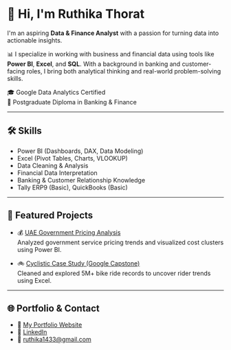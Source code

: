 # 👋 Hi, I'm Ruthika Thorat

I'm an aspiring **Data & Finance Analyst** with a passion for turning data into actionable insights.

📊 I specialize in working with business and financial data using tools like **Power BI**, **Excel**, and **SQL**. With a background in banking and customer-facing roles, I bring both analytical thinking and real-world problem-solving skills.

🎓 Google Data Analytics Certified  
💼 Postgraduate Diploma in Banking & Finance

---

## 🛠️ Skills
- Power BI (Dashboards, DAX, Data Modeling)
- Excel (Pivot Tables, Charts, VLOOKUP)
- Data Cleaning & Analysis
- Financial Data Interpretation
- Banking & Customer Relationship Knowledge
- Tally ERP9 (Basic), QuickBooks (Basic)

---

## 📂 Featured Projects
- 💰 [UAE Government Pricing Analysis](https://github.com/ruthika619/uae-government-pricing-analysis)  
  Analyzed government service pricing trends and visualized cost clusters using Power BI.

- 🚲 [Cyclistic Case Study (Google Capstone)](https://github.com/ruthika619/cyclistic-case-study)  
  Cleaned and explored 5M+ bike ride records to uncover rider trends using Excel.

---

## 🌐 Portfolio & Contact
- 🔗 [My Portfolio Website](https://ruthika619.github.io)
- 💼 [LinkedIn](https://linkedin.com/in/ruthika-thorat-4059531a0)
- 📧 ruthika1433@gmail.com
